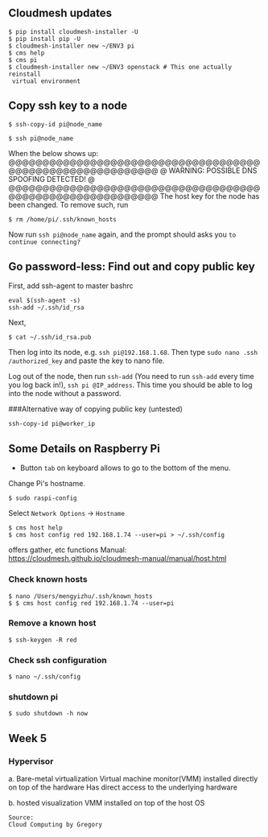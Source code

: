 ## Cloudmesh updates

```
$ pip install cloudmesh-installer -U
$ pip install pip -U
$ cloudmesh-installer new ~/ENV3 pi
$ cms help
$ cms pi
$ cloudmesh-installer new ~/ENV3 openstack # This one actually reinstall
 virtual environment
```
## Copy ssh key to a node
```
$ ssh-copy-id pi@node_name
```

```
$ ssh pi@node_name
```
When the below shows up:
@@@@@@@@@@@@@@@@@@@@@@@@@@@@@@@@@@@@@@@@@@@@@@@@@@@@@@@@@@@
@       WARNING: POSSIBLE DNS SPOOFING DETECTED!          @
@@@@@@@@@@@@@@@@@@@@@@@@@@@@@@@@@@@@@@@@@@@@@@@@@@@@@@@@@@@
The host key for the node has been changed. To remove such, run
```
$ rm /home/pi/.ssh/known_hosts
```
Now run `ssh pi@node_name` again, and the prompt should asks you `to continue
 connecting?`

## Go password-less: Find out and copy public key

First, add ssh-agent to master bashrc
```
eval $(ssh-agent -s)
ssh-add ~/.ssh/id_rsa
```

Next,
```
$ cat ~/.ssh/id_rsa.pub
```
Then log into its node, e.g. `ssh pi@192.168.1.68`. Then type `sudo nano .ssh
/authorized_key` and paste the key to nano file.

Log out of the node, then run `ssh-add` (You need to run `ssh-add` every time
 you log back in!),   `ssh pi
@IP_address`. This time you
 should be able to log into the node without a password.


###Alternative way of copying public key (untested)

`ssh-copy-id pi@worker_ip`


## Some Details on Raspberry Pi

- Button `tab` on keyboard allows to go to the bottom of the menu.

Change Pi's hostname.

```
$ sudo raspi-config
```
Select `Network Options` -> `Hostname`

```
$ cms host help
$ cms host config red 192.168.1.74 --user=pi > ~/.ssh/config
```
offers gather, etc functions
Manual: https://cloudmesh.github.io/cloudmesh-manual/manual/host.html


### Check known hosts
```
$ nano /Users/mengyizhu/.ssh/known_hosts
$ $ cms host config red 192.168.1.74 --user=pi
```

### Remove a known host
```
$ ssh-keygen -R red
```

### Check ssh configuration

```
$ nano ~/.ssh/config
```

### shutdown pi
```
$ sudo shutdown -h now
```


## Week 5
### Hypervisor

a. Bare-metal virtualization
    Virtual machine monitor(VMM) installed directly on top of the hardware
    Has direct access to the underlying hardware

b. hosted visualization
    VMM installed on top of the host OS     
    
    Source:
    Cloud Computing by Gregory
